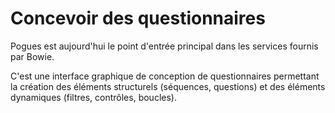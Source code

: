 # Concevoir des questionnaires

Pogues est aujourd'hui le point d'entrée principal dans les services fournis par Bowie.

C'est une interface graphique de conception de questionnaires permettant la création des éléments structurels (séquences, questions) et des éléments dynamiques (filtres, contrôles, boucles).
